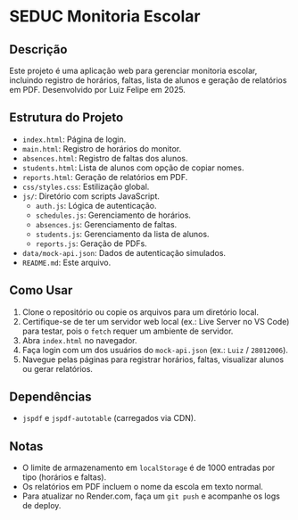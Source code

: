# SEDUC Monitoria Escolar

## Descrição
Este projeto é uma aplicação web para gerenciar monitoria escolar, incluindo registro de horários, faltas, lista de alunos e geração de relatórios em PDF. Desenvolvido por Luiz Felipe em 2025.

## Estrutura do Projeto
- `index.html`: Página de login.
- `main.html`: Registro de horários do monitor.
- `absences.html`: Registro de faltas dos alunos.
- `students.html`: Lista de alunos com opção de copiar nomes.
- `reports.html`: Geração de relatórios em PDF.
- `css/styles.css`: Estilização global.
- `js/`: Diretório com scripts JavaScript.
  - `auth.js`: Lógica de autenticação.
  - `schedules.js`: Gerenciamento de horários.
  - `absences.js`: Gerenciamento de faltas.
  - `students.js`: Gerenciamento da lista de alunos.
  - `reports.js`: Geração de PDFs.
- `data/mock-api.json`: Dados de autenticação simulados.
- `README.md`: Este arquivo.

## Como Usar
1. Clone o repositório ou copie os arquivos para um diretório local.
2. Certifique-se de ter um servidor web local (ex.: Live Server no VS Code) para testar, pois o `fetch` requer um ambiente de servidor.
3. Abra `index.html` no navegador.
4. Faça login com um dos usuários do `mock-api.json` (ex.: `Luiz` / `28012006`).
5. Navegue pelas páginas para registrar horários, faltas, visualizar alunos ou gerar relatórios.

## Dependências
- `jspdf` e `jspdf-autotable` (carregados via CDN).

## Notas
- O limite de armazenamento em `localStorage` é de 1000 entradas por tipo (horários e faltas).
- Os relatórios em PDF incluem o nome da escola em texto normal.
- Para atualizar no Render.com, faça um `git push` e acompanhe os logs de deploy.
